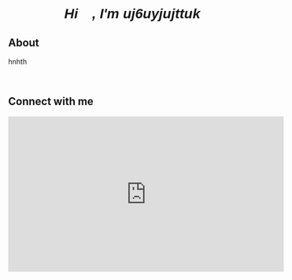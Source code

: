 <font face="Verdana, Geneva, Tahoma, sans-serif">
<h1 align="center"><i>Hi 👋, I'm uj6uyjujttuk</i></h1> 
</font>
<h2>About</h2>
<p>hnhth</p>
<br><h2>Connect with me</h2>
<iframe width="560" height="315" src="https://www.youtube.com/embed/QH1uyF08cOo?si=KUPBpuMAvxr7gGRR" title="YouTube video player" frameborder="0" allow="accelerometer; autoplay; clipboard-write; encrypted-media; gyroscope; picture-in-picture; web-share" referrerpolicy="strict-origin-when-cross-origin" allowfullscreen></iframe>






<br>
